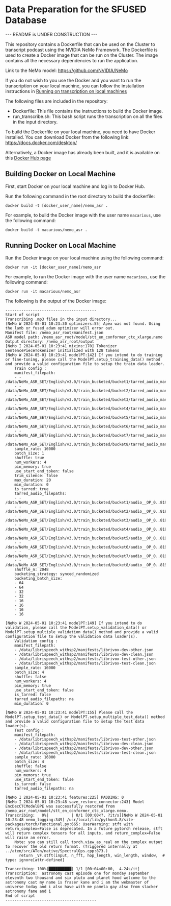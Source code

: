 # Data Preparation for the SFUSED Database

--- README is UNDER CONSTRUCTION ---

This repository contains a Dockerfile that can be used on the Cluster to transcript podcast using the NVIDIA NeMo Framework. The Dockerfile is used to create a Docker image that can be run on the Cluster. The image contains all the necessary dependencies to run the application.

Link to the NeMo model: https://github.com/NVIDIA/NeMo

If you do not wish to you use the Docker and you want to run the transcription on your local machine, you can follow the installation instructions in [Running on transcription on local machines](#running-on-local-machines)

The following files are included in the repository:

- Dockerfile: This file contains the instructions to build the Docker image.
- run_transcribe.sh: This bash script runs the transcription on all the files in the input directory.

To build the Dockerfile on your local machine, you need to have Docker installed. You can download Docker from the following link: https://docs.docker.com/desktop/

Alternatively, a Docker image has already been built, and it is available on this [Docker Hub page](https://hub.docker.com/repository/docker/macarious/nemo_asr/)

## Building Docker on Local Machine

First, start Docker on your local machine and log in to Docker Hub.

Run the following command in the root directory to build the dockerfile:

`docker build -t [docker_user_name]/nemo_asr .`

For example, to build the Docker image with the user name `macarious`, use the following command:

`docker build -t macarious/nemo_asr .`


## Running Docker on Local Machine

Run the Docker image on your local machine using the following command:

`docker run -it [docker_user_name]/nemo_asr`

For example, to run the Docker image with the user name `macarious`, use the following command:

`docker run -it macarious/nemo_asr`

The following is the output of the Docker image:

```
----------------------------------------
Start of script
Transcribing .mp3 files in the input directory...
[NeMo W 2024-05-01 10:23:30 optimizers:55] Apex was not found. Using the lamb or fused_adam optimizer will error out.
Manifest file: /nemo_asr_root/manifest.json
ASR model path: /nemo_asr_root/model/stt_en_conformer_ctc_xlarge.nemo
Output directory: /nemo_asr_root/output
[NeMo I 2024-05-01 10:23:41 mixins:170] Tokenizer SentencePieceTokenizer initialized with 128 tokens
[NeMo W 2024-05-01 10:23:41 modelPT:142] If you intend to do training or fine-tuning, please call the ModelPT.setup_training_data() method and provide a valid configuration file to setup the train data loader.
    Train config :
    manifest_filepath:
    - - /data/NeMo_ASR_SET/English/v3.0/train_bucketed/bucket1/tarred_audio_manifest.json
    - - /data/NeMo_ASR_SET/English/v3.0/train_bucketed/bucket2/tarred_audio_manifest.json
    - - /data/NeMo_ASR_SET/English/v3.0/train_bucketed/bucket3/tarred_audio_manifest.json
    - - /data/NeMo_ASR_SET/English/v3.0/train_bucketed/bucket4/tarred_audio_manifest.json
    - - /data/NeMo_ASR_SET/English/v3.0/train_bucketed/bucket5/tarred_audio_manifest.json
    - - /data/NeMo_ASR_SET/English/v3.0/train_bucketed/bucket6/tarred_audio_manifest.json
    - - /data/NeMo_ASR_SET/English/v3.0/train_bucketed/bucket7/tarred_audio_manifest.json
    - - /data/NeMo_ASR_SET/English/v3.0/train_bucketed/bucket8/tarred_audio_manifest.json
    sample_rate: 16000
    batch_size: 1
    shuffle: true
    num_workers: 4
    pin_memory: true
    use_start_end_token: false
    trim_silence: false
    max_duration: 20
    min_duration: 0
    is_tarred: true
    tarred_audio_filepaths:
    - - /data/NeMo_ASR_SET/English/v3.0/train_bucketed/bucket1/audio__OP_0..8191_CL_.tar
    - - /data/NeMo_ASR_SET/English/v3.0/train_bucketed/bucket2/audio__OP_0..8191_CL_.tar
    - - /data/NeMo_ASR_SET/English/v3.0/train_bucketed/bucket3/audio__OP_0..8191_CL_.tar
    - - /data/NeMo_ASR_SET/English/v3.0/train_bucketed/bucket4/audio__OP_0..8191_CL_.tar
    - - /data/NeMo_ASR_SET/English/v3.0/train_bucketed/bucket5/audio__OP_0..8191_CL_.tar
    - - /data/NeMo_ASR_SET/English/v3.0/train_bucketed/bucket6/audio__OP_0..8191_CL_.tar
    - - /data/NeMo_ASR_SET/English/v3.0/train_bucketed/bucket7/audio__OP_0..8191_CL_.tar
    - - /data/NeMo_ASR_SET/English/v3.0/train_bucketed/bucket8/audio__OP_0..8191_CL_.tar
    shuffle_n: 2048
    bucketing_strategy: synced_randomized
    bucketing_batch_size:
    - 64
    - 64
    - 32
    - 32
    - 16
    - 16
    - 16
    - 16

[NeMo W 2024-05-01 10:23:41 modelPT:149] If you intend to do validation, please call the ModelPT.setup_validation_data() or ModelPT.setup_multiple_validation_data() method and provide a valid configuration file to setup the validation data loader(s).
    Validation config :
    manifest_filepath:
    - /data/librispeech_withsp2/manifests/librivox-dev-other.json
    - /data/librispeech_withsp2/manifests/librivox-dev-clean.json
    - /data/librispeech_withsp2/manifests/librivox-test-other.json
    - /data/librispeech_withsp2/manifests/librivox-test-clean.json
    sample_rate: 16000
    batch_size: 4
    shuffle: false
    num_workers: 4
    pin_memory: true
    use_start_end_token: false
    is_tarred: false
    tarred_audio_filepaths: na
    min_duration: 0

[NeMo W 2024-05-01 10:23:41 modelPT:155] Please call the ModelPT.setup_test_data() or ModelPT.setup_multiple_test_data() method and provide a valid configuration file to setup the test data loader(s).
    Test config :
    manifest_filepath:
    - /data/librispeech_withsp2/manifests/librivox-test-other.json
    - /data/librispeech_withsp2/manifests/librivox-dev-clean.json
    - /data/librispeech_withsp2/manifests/librivox-dev-other.json
    - /data/librispeech_withsp2/manifests/librivox-test-clean.json
    sample_rate: 16000
    batch_size: 4
    shuffle: false
    num_workers: 4
    pin_memory: true
    use_start_end_token: false
    is_tarred: false
    tarred_audio_filepaths: na

[NeMo I 2024-05-01 10:23:41 features:225] PADDING: 0
[NeMo I 2024-05-01 10:23:48 save_restore_connector:243] Model EncDecCTCModelBPE was successfully restored from /nemo_asr_root/model/stt_en_conformer_ctc_xlarge.nemo.
Transcribing:   0%|          | 0/1 [00:00<?, ?it/s][NeMo W 2024-05-01 10:23:48 nemo_logging:349] /usr/local/lib/python3.8/site-packages/torch/functional.py:665: UserWarning: stft with return_complex=False is deprecated. In a future pytorch release, stft will return complex tensors for all inputs, and return_complex=False will raise an error.
    Note: you can still call torch.view_as_real on the complex output to recover the old return format. (Triggered internally at ../aten/src/ATen/native/SpectralOps.cpp:873.)
      return _VF.stft(input, n_fft, hop_length, win_length, window,  # type: ignore[attr-defined]

Transcribing: 100%|██████████| 1/1 [00:04<00:00,  4.24s/it]
Transcription:  astronomy cast episode one for monday september eleventh two thousand and six pluto and planet hood welcome to the astronomy cast my name is fraser kane and i am the webmaster of universe today and i also have with me pamela gay also from slacker astronomy fame and i
End of script
----------------------------------------
```

<!-- 
Push the Docker to Docker Hub so that it can be pulled to the Cluster:

`docker push [docker_user_name]/nemo_asr:latest`

For example, to push the Docker image with the user name `macarious`, use the following command:

`docker push macarious/nemo_asr:latest`

## Pull Docker to Cluster from Docker Hub

Log in to the Cluster (`@xfer`).

`ssh [user_name]@xfer.discovery.neu.edu`

To pull the Docker image from Docker Hub to the Cluster, load the Singularity module and run the following command:

`module load singularity/3.5.3`

`singularity pull docker://[docker_user_name]/nemo_asr:latest`

For example, to pull the pre-built Docker image with the user name `macarious`, use the following command:

`singularity pull docker://macarious/nemo_asr:latest`

This creates a file `nemo_asr_latest.sif` on the Cluster.

## Requesting GPU on the Cluster

Switch to (`@login`) and use GPU from Cluster (see https://github.com/SlangLab-NU/links/wiki/Working-with-sbatch-and-srun-on-the-cluster-with-GPU-nodes):

`[user_name]@login.discovery.neu.edu`

Check the status of the GPU nodes:

`sinfo -p gpu --Format=nodes,cpus,memory,features,statecompact,nodelist,gres`

Request for GPU (the following command requests for the t4 GPU for 8 hours):

`srun --partition=gpu --nodes=1 --gres=gpu:t4:1 --time=08:00:00 --pty /bin/bash`

## Running the Docker Image on the GPU Node

Load singularity on the GPU node:

`module load singularity/3.5.3`

Execute the Docker image using Singularity. The `/input` and `/output` directories are the input and output directories, respectively, and they need to be mounted to the Docker image using the `--bind` option. The following command mounts the input and output directories and runs the Docker image:

```
singularity run --nv --bind [input_path]:/input,[output_path]:/output, --pwd /app /work/van-speech-nlp/hui.mac/nemo_asr_latest.sif /bin/bash
```

For example, the following command mounts the input to `/work/van-speech-nlp/data/sfused/data` and the output to `/work/van-speech-nlp/hui.mac/sfused/transcription` and runs the Docker image:

```
singularity run --nv --bind /work/van-speech-nlp/data/sfused/data:/input,/work/van-speech-nlp/hui.mac/sfused/transcription:/output, --pwd /app /work/van-speech-nlp/hui.mac/nemo_asr_latest.sif /bin/bash
```

## Running Nemo with the Docker Image

Add execute permission and run bash script. This script runs the transcription on all the files in the input directory:

`chmod +x run_transcribe.sh | ./run_transcribe.sh`

Alternatively, to run NeMo on an individual file, use the following command:

`whisperx /input/[path_to_mp3] --output_dir /output --output_format json --suppress_numerals`

For example, to run whisperx on the file `ac001_2006-09-10.mp3` in the input directory, use the following command:

`whisperx /input/ac/ac001_2006-09-10.mp3 --output_dir /output --output_format json --suppress_numerals`

The `--output_format json` option specifies the output format as JSON. The `--suppress_numerals` option suppresses the numerals in the output.

## Diariation

--- Instructions for diariation will be added soon. ---

## Checking the output files

Run the following script to check all the output files and see if they match the input files:

`chmod +x run_check_output.sh | ./run_check_output.sh`

The script checks if any output files are missing and lists the missing files.

## Running on transcription on local machines {#running-on-local-machines}

Follow the installation instructions on the [NeMo GitHub page](https://github.com/NVIDIA/NeMoX).

Without a GPU, when running the whipserx on local machines, instead of `--compute_type float32`, the `--compute_type int8` is used to run the model on CPU. Use the following command to run whisperx on an individual file:

`whisperx /input/ac/ac001_2006-09-10.mp3 --output_dir /output --output_format json --suppress_numerals --compute_type int8` -->
